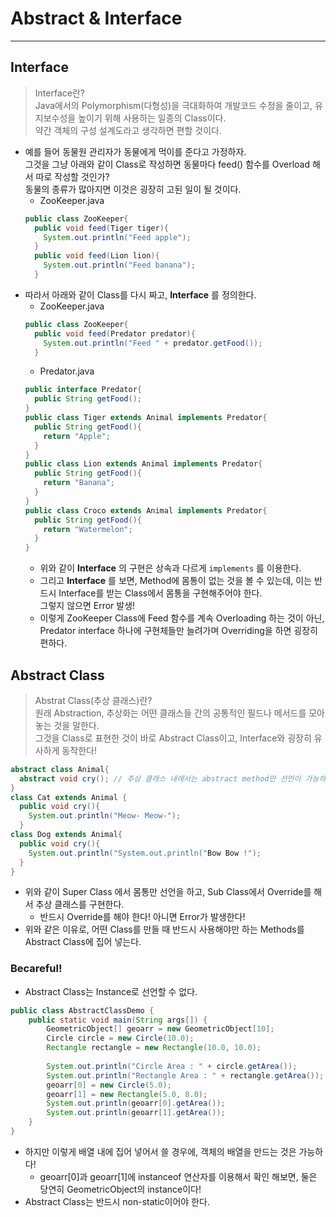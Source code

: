 # Abstract & Interface
---
## Interface
> Interface란?  
> Java에서의 Polymorphism(다형성)을 극대화하여 개발코드 수정을 줄이고, 유지보수성을 높이기 위해 사용하는 일종의 Class이다.  
> 약간 객체의 구성 설계도라고 생각하면 편할 것이다.  

- 예를 들어 동물원 관리자가 동물에게 먹이를 준다고 가정하자.  
  그것을 그냥 아래와 같이 Class로 작성하면 동물마다 feed() 함수를 Overload 해서 따로 작성할 것인가?  
  동물의 종류가 많아지면 이것은 굉장히 고된 일이 될 것이다.  
  - ZooKeeper.java
  ```java
  public class ZooKeeper{
    public void feed(Tiger tiger){
      System.out.println("Feed apple");
    }
    public void feed(Lion lion){
      System.out.println("Feed banana");
    }
  ```
- 따라서 아래와 같이 Class를 다시 짜고, __Interface__ 를 정의한다.
  - ZooKeeper.java
  ```java
  public class ZooKeeper{
    public void feed(Predator predator){
      System.out.println("Feed " + predator.getFood());
    }
  ```
  - Predator.java
  ```java
  public interface Predator{
    public String getFood();
  }
  public class Tiger extends Animal implements Predator{
    public String getFood(){
      return "Apple";
    }
  }
  public class Lion extends Animal implements Predator{
    public String getFood(){
      return "Banana";
    }
  }
  public class Croco extends Animal implements Predator{
    public String getFood(){
      return "Watermelon";
    }
  }
  ```
  - 위와 같이 __Interface__ 의 구현은 상속과 다르게 ```implements``` 를 이용한다.
  - 그리고 __Interface__ 를 보면, Method에 몸통이 없는 것을 볼 수 있는데, 이는 반드시 Interface를 받는 Class에서 몸통을 구현해주어야 한다.  
    그렇지 않으면 Error 발생!
  - 이렇게 ZooKeeper Class에 Feed 함수를 계속 Overloading 하는 것이 아닌, Predator interface 하나에 구현체들만 늘려가며 Overriding을 하면 굉장히 편하다.

## Abstract Class
> Abstrat Class(추상 클래스)란?  
> 원래 Abstraction, 추상화는 어떤 클래스들 간의 공통적인 필드나 메서드를 모아 놓는 것을 말한다.  
> 그것을 Class로 표현한 것이 바로 Abstract Class이고, Interface와 굉장히 유사하게 동작한다!  
```java
abstract class Animal{
  abstract void cry(); // 추상 클래스 내에서는 abstract method만 선언이 가능하다.
}
class Cat extends Animal {
  public void cry(){
    System.out.println("Meow- Meow-");
  }
class Dog extends Animal{
  public void cry(){
    System.out.println("System.out.println("Bow Bow !");
  }
}
```
- 위와 같이 Super Class 에서 몸통만 선언을 하고, Sub Class에서 Override를 해서 추상 클래스를 구현한다.  
  - 반드시 Override를 해야 한다! 아니면 Error가 발생한다!
- 위와 같은 이유로, 어떤 Class를 만들 때 반드시 사용해야만 하는 Methods를 Abstract Class에 집어 넣는다.

### Becareful!
- Abstract Class는 Instance로 선언할 수 없다.
```java
public class AbstractClassDemo {
	public static void main(String args[]) {
		GeometricObject[] geoarr = new GeometricObject[10];
		Circle circle = new Circle(10.0);
		Rectangle rectangle = new Rectangle(10.0, 10.0);
		
		System.out.println("Circle Area : " + circle.getArea());
		System.out.println("Rectangle Area : " + rectangle.getArea());
		geoarr[0] = new Circle(5.0);
		geoarr[1] = new Rectangle(5.0, 8.0);
		System.out.println(geoarr[0].getArea());
		System.out.println(geoarr[1].getArea());
	}
}
```
- 하지만 이렇게 배열 내에 집어 넣어서 쓸 경우에, 객체의 배열을 만드는 것은 가능하다!
  - geoarr[0]과 geoarr[1]에 instanceof 연산자를 이용해서 확인 해보면, 둘은 당연히 GeometricObject의 instance이다!
- Abstract Class는 반드시 non-static이어야 한다.
